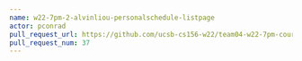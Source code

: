 ```yaml
---
name: w22-7pm-2-alvinliou-personalschedule-listpage
actor: pconrad
pull_request_url: https://github.com/ucsb-cs156-w22/team04-w22-7pm-courses/pull/37
pull_request_num: 37
---
```


